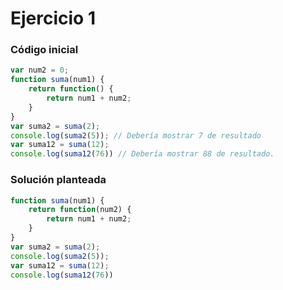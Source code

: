 # Ejercicio 1
### Código inicial
```js
var num2 = 0;
function suma(num1) {
	return function() {
		return num1 + num2;
	}
} 
var suma2 = suma(2);
console.log(suma2(5)); // Debería mostrar 7 de resultado
var suma12 = suma(12);
console.log(suma12(76)) // Debería mostrar 88 de resultado.
```

### Solución planteada 
```js
function suma(num1) {
	return function(num2) {
		return num1 + num2;
	}
} 
var suma2 = suma(2);
console.log(suma2(5));
var suma12 = suma(12);
console.log(suma12(76))
```
